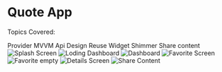 # Quote App

Topics Covered:

Provider
MVVM
Api
Design 
Reuse Widget
Shimmer
Share content![Splash Screen](https://user-images.githubusercontent.com/40790801/113588030-42a9bb00-964d-11eb-8572-110fbaa3d729.png)
![Loding Dashboard](https://user-images.githubusercontent.com/40790801/113588048-49d0c900-964d-11eb-96a3-1747218b6715.png)
![Dashboard](https://user-images.githubusercontent.com/40790801/113588060-4e957d00-964d-11eb-9bc8-ef7ee74e1bff.png)
![Favorite Screen](https://user-images.githubusercontent.com/40790801/113588077-53f2c780-964d-11eb-9f78-a9fec3fcd1ae.png)
![Favorite empty](https://user-images.githubusercontent.com/40790801/113588099-581ee500-964d-11eb-9193-af4681027ac9.png)
![Details Screen](https://user-images.githubusercontent.com/40790801/113588116-5ce39900-964d-11eb-8339-791ae07ef7e5.png)
![Share Content](https://user-images.githubusercontent.com/40790801/113588127-5fde8980-964d-11eb-8110-3c1c497a8cb3.png)



